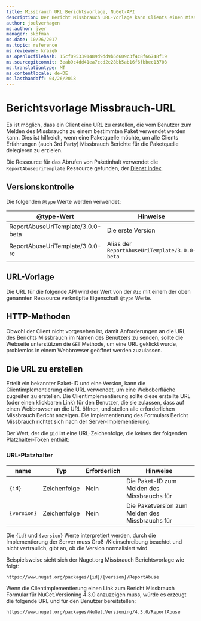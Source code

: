 ```yaml
---
title: Missbrauch URL Berichtsvorlage, NuGet-API
description: Der Bericht Missbrauch URL-Vorlage kann Clients einen Missbrauch Berichtslink in ihre Benutzeroberfläche anzeigen.
author: joelverhagen
ms.author: jver
manager: skofman
ms.date: 10/26/2017
ms.topic: reference
ms.reviewer: kraigb
ms.openlocfilehash: 15cf0953391489d9dd9b5d609c3f4c8f66748f19
ms.sourcegitcommit: 3eab9c4dd41ea7ccd2c28bb5ab16f6fbbec13708
ms.translationtype: MT
ms.contentlocale: de-DE
ms.lasthandoff: 04/26/2018
---
```

# <a name="report-abuse-url-template"></a>Berichtsvorlage Missbrauch-URL

Es ist möglich, dass ein Client eine URL zu erstellen, die vom Benutzer zum Melden des Missbrauchs zu einem bestimmten Paket verwendet werden kann. Dies ist hilfreich, wenn eine Paketquelle möchte, um alle Clients Erfahrungen (auch 3rd Party) Missbrauch Berichte für die Paketquelle delegieren zu erzielen.

Die Ressource für das Abrufen von Paketinhalt verwendet die `ReportAbuseUriTemplate` Ressource gefunden, der [Dienst Index](service-index.md).

## <a name="versioning"></a>Versionskontrolle

Die folgenden `@type` Werte werden verwendet:

@type-Wert                       | Hinweise
--------------------------------- | -----
ReportAbuseUriTemplate/3.0.0-beta | Die erste Version
ReportAbuseUriTemplate/3.0.0-rc   | Alias der `ReportAbuseUriTemplate/3.0.0-beta`

## <a name="url-template"></a>URL-Vorlage

Die URL für die folgende API wird der Wert von der `@id` mit einem der oben genannten Ressource verknüpfte Eigenschaft `@type` Werte.

## <a name="http-methods"></a>HTTP-Methoden

Obwohl der Client nicht vorgesehen ist, damit Anforderungen an die URL des Berichts Missbrauch im Namen des Benutzers zu senden, sollte die Webseite unterstützen die `GET` Methode, um eine URL geklickt wurde, problemlos in einem Webbrowser geöffnet werden zuzulassen.

## <a name="construct-the-url"></a>Die URL zu erstellen

Erteilt ein bekannter Paket-ID und eine Version, kann die Clientimplementierung eine URL verwendet, um eine Weboberfläche zugreifen zu erstellen. Die Clientimplementierung sollte diese erstellte URL (oder einen klickbaren Link) für den Benutzer, die sie zulassen, dass auf einen Webbrowser an die URL öffnen, und stellen alle erforderlichen Missbrauch Bericht anzeigen. Die Implementierung des Formulars Bericht Missbrauch richtet sich nach der Server-Implementierung.

Der Wert, der die `@id` ist eine URL-Zeichenfolge, die keines der folgenden Platzhalter-Token enthält:

### <a name="url-placeholders"></a>URL-Platzhalter

name        | Typ    | Erforderlich | Hinweise
----------- | ------- | -------- | -----
`{id}`      | Zeichenfolge  | Nein       | Die Paket-ID zum Melden des Missbrauchs für
`{version}` | Zeichenfolge  | Nein       | Die Paketversion zum Melden des Missbrauchs für

Die `{id}` und `{version}` Werte interpretiert werden, durch die Implementierung der Server muss Groß-/Kleinschreibung beachtet und nicht vertraulich, gibt an, ob die Version normalisiert wird.

Beispielsweise sieht sich der Nuget.org Missbrauch Berichtsvorlage wie folgt:

    https://www.nuget.org/packages/{id}/{version}/ReportAbuse

Wenn die Clientimplementierung einen Link zum Bericht Missbrauch Formular für NuGet.Versioning 4.3.0 anzuzeigen muss, würde es erzeugt die folgende URL und für den Benutzer bereitstellen:

    https://www.nuget.org/packages/NuGet.Versioning/4.3.0/ReportAbuse
